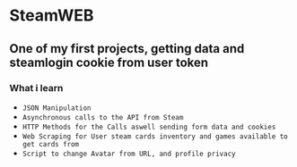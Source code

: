 # SteamWEB
## One of my first projects, getting data and steamlogin cookie from user token ##

### What i learn ###

- `JSON Manipulation`
- `Asynchronous calls to the API from Steam`
- `HTTP Methods for the Calls aswell sending form data and cookies`
- `Web Scraping for User steam cards inventory and games available to get cards from`
- `Script to change Avatar from URL, and profile privacy`
